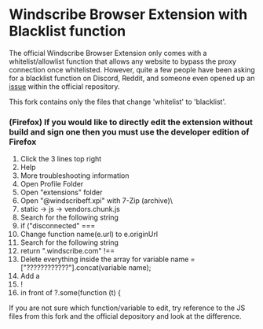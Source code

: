 # Windscribe Browser Extension with Blacklist function

The official Windscribe Browser Extension only comes with a whitelist/allowlist function that allows any website to bypass the proxy connection once whitelisted. However, quite a few people have been asking for a blacklist function on Discord, Reddit, and someone even opened up an [issue](https://github.com/Windscribe/browser-extension/issues/10) within the official repository.

This fork contains only the files that change 'whitelist' to 'blacklist'.

### (Firefox) If you would like to directly edit the extension without build and sign one then you must use the developer edition of Firefox
1. Click the 3 lines top right
2. Help
3. More troubleshooting information
4. Open Profile Folder
5. Open "extensions" folder
6. Open "@windscribeff.xpi" with 7-Zip (archive)\
7. static -> js -> vendors.chunk.js
8. Search for the following string
9. if ("disconnected" === 
10. Change function name(e.url) to e.originUrl
11. Search for the following string
12. return ".windscribe.com" !== 
13. Delete everything inside the array for variable name = ["????????????"].concat(variable name);
14. Add a 
15. !
16. in front of ?.some(function (t) {

If you are not sure which function/variable to edit, try reference to the JS files from this fork and the official depository and look at the difference.

